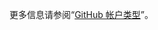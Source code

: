更多信息请参阅“[GitHub 帐户类型](/get-started/learning-about-github/types-of-github-accounts#enterprise-managed-users)”。
